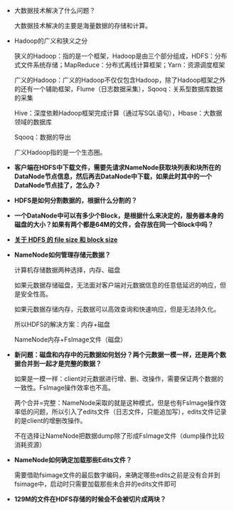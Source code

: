 * 大数据技术解决了什么问题？

  大数据技术解决的主要是海量数据的存储和计算。

* Hadoop的广义和狭义之分

  狭义的Hadoop：指的是一个框架，Hadoop是由三个部分组成，HDFS：分布式文件系统存储；MapReduce：分布式离线计算框架；Yarn：资源调度框架

  广义的Hadoop：广义的Hadoop不仅仅包含Hadoop，除了Hadoop框架之外的还有一个辅助框架，Flume（日志数据采集），Sqooq：关系型数据库数据的采集

  Hive：深度依赖Hadoop框架完成计算（通过写SQL语句），Hbase：大数据领域的数据库

  Sqooq：数据的导出

  广义Hadoop指的是一个生态圈。

* **客户端在HDFS中下载文件，需要先请求NameNode获取块列表和块所在的DataNode节点信息，然后再去DataNode中下载，如果此时其中的一个DataNode节点挂了，怎么办？**

* **HDFS是如何分割数据的，根据什么分割的？**

* **一个DataNode中可以有多少个Block，是根据什么来决定的，服务器本身的磁盘的大小？如果有两个都是64M的文件，会存放在同一个Block中吗？**

*  **[关于 HDFS 的 file size 和 block size](https://blog.csdn.net/samhacker/article/details/23089157)**

* **NameNode如何管理存储元数据？**

  计算机存储数据两种选择，内存、磁盘

  如果元数据存储磁盘，无法面对客户端对元数据信息的任意低延迟的响应，但是安全性高。

  如果元数据存储内存，元数据可以高效查询和快速响应，但是无法持久化。

  所以HDFS的解决方案：内存+磁盘

  NameNode内存+FsImage文件（磁盘）

* **新问题：磁盘和内存中的元数据如何划分？两个元数据一模一样，还是两个数据合并到一起才是完整的数据？**

  如果是一模一样：client对元数据进行增、删、改操作，需要保证两个数据的一致性。FsImage操作效率也不高。

  两个合并=完整：NameNode采取的就是这种模式，但是也有FsImage操作效率低的问题，所以引入了edits文件（日志文件，只能追加写），edits文件记录的是client的增删改操作。

  不在选择让NameNode把数据dump除了形成FsImage文件（dump操作比较消耗资源）
  
* **NameNode如何确定加载那些Edits文件？**

  需要借助fsimage文件的最后数字编码，来确定哪些edits之前是没有合并到fsimage中，启动时只需要加载那些未合并的edits文件即可

* **129M的文件在HDFS存储的时候会不会被切片成两块？**
